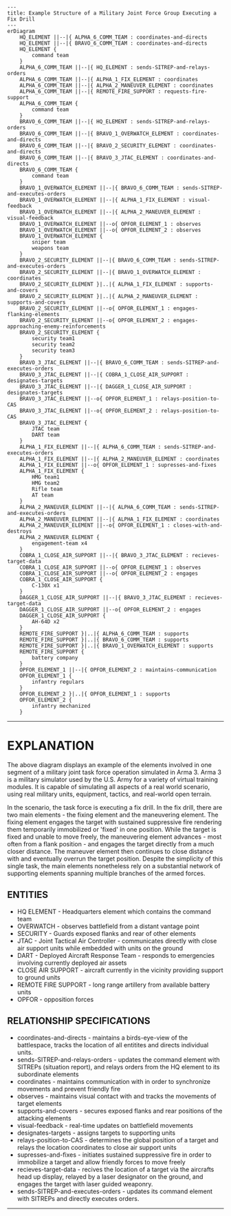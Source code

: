 ```mermaid
---
title: Example Structure of a Military Joint Force Group Executing a Fix Drill
---
erDiagram
    HQ_ELEMENT ||--|{ ALPHA_6_COMM_TEAM : coordinates-and-directs
    HQ_ELEMENT ||--|{ BRAVO_6_COMM_TEAM : coordinates-and-directs
    HQ_ELEMENT {
        command team
    } 
    ALPHA_6_COMM_TEAM ||--|{ HQ_ELEMENT : sends-SITREP-and-relays-orders
    ALPHA_6_COMM_TEAM ||--|{ ALPHA_1_FIX_ELEMENT : coordinates
    ALPHA_6_COMM_TEAM ||--|{ ALPHA_2_MANEUVER_ELEMENT : coordinates
    ALPHA_6_COMM_TEAM ||--|{ REMOTE_FIRE_SUPPORT : requests-fire-support
    ALPHA_6_COMM_TEAM {
        command team
    }    
    BRAVO_6_COMM_TEAM ||--|{ HQ_ELEMENT : sends-SITREP-and-relays-orders
    BRAVO_6_COMM_TEAM ||--|{ BRAVO_1_OVERWATCH_ELEMENT : coordinates-and-directs
    BRAVO_6_COMM_TEAM ||--|{ BRAVO_2_SECURITY_ELEMENT : coordinates-and-directs
    BRAVO_6_COMM_TEAM ||--|{ BRAVO_3_JTAC_ELEMENT : coordinates-and-directs
    BRAVO_6_COMM_TEAM {
        command team
    }   
    BRAVO_1_OVERWATCH_ELEMENT ||--|{ BRAVO_6_COMM_TEAM : sends-SITREP-and-executes-orders
    BRAVO_1_OVERWATCH_ELEMENT ||--|{ ALPHA_1_FIX_ELEMENT : visual-feedback
    BRAVO_1_OVERWATCH_ELEMENT ||--|{ ALPHA_2_MANEUVER_ELEMENT : visual-feedback
    BRAVO_1_OVERWATCH_ELEMENT ||--o{ OPFOR_ELEMENT_1 : observes
    BRAVO_1_OVERWATCH_ELEMENT ||--o{ OPFOR_ELEMENT_2 : observes
    BRAVO_1_OVERWATCH_ELEMENT {
        sniper team
        weapons team
    }
    BRAVO_2_SECURITY_ELEMENT ||--|{ BRAVO_6_COMM_TEAM : sends-SITREP-and-executes-orders
    BRAVO_2_SECURITY_ELEMENT ||--|{ BRAVO_1_OVERWATCH_ELEMENT : coordinates
    BRAVO_2_SECURITY_ELEMENT }|..|{ ALPHA_1_FIX_ELEMENT : supports-and-covers
    BRAVO_2_SECURITY_ELEMENT }|..|{ ALPHA_2_MANEUVER_ELEMENT : supports-and-covers
    BRAVO_2_SECURITY_ELEMENT ||--o{ OPFOR_ELEMENT_1 : engages-flanking-elements
    BRAVO_2_SECURITY_ELEMENT ||--o{ OPFOR_ELEMENT_2 : engages-approaching-enemy-reinforcements 
    BRAVO_2_SECURITY_ELEMENT {
        security team1 
        security team2 
        security team3  
    }
    BRAVO_3_JTAC_ELEMENT ||--|{ BRAVO_6_COMM_TEAM : sends-SITREP-and-executes-orders
    BRAVO_3_JTAC_ELEMENT ||--|{ COBRA_1_CLOSE_AIR_SUPPORT : designates-targets
    BRAVO_3_JTAC_ELEMENT ||--|{ DAGGER_1_CLOSE_AIR_SUPPORT : designates-targets
    BRAVO_3_JTAC_ELEMENT ||--o{ OPFOR_ELEMENT_1 : relays-position-to-CAS
    BRAVO_3_JTAC_ELEMENT ||--o{ OPFOR_ELEMENT_2 : relays-position-to-CAS
    BRAVO_3_JTAC_ELEMENT {
        JTAC team
        DART team
    }    
    ALPHA_1_FIX_ELEMENT ||--|{ ALPHA_6_COMM_TEAM : sends-SITREP-and-executes-orders
    ALPHA_1_FIX_ELEMENT ||--|{ ALPHA_2_MANEUVER_ELEMENT : coordinates  
    ALPHA_1_FIX_ELEMENT ||--o{ OPFOR_ELEMENT_1 : supresses-and-fixes
    ALPHA_1_FIX_ELEMENT {
        HMG team1
        HMG team2
        Rifle team
        AT team
    }
    ALPHA_2_MANEUVER_ELEMENT ||--|{ ALPHA_6_COMM_TEAM : sends-SITREP-and-executes-orders
    ALPHA_2_MANEUVER_ELEMENT ||--|{ ALPHA_1_FIX_ELEMENT : coordinates 
    ALPHA_2_MANEUVER_ELEMENT ||--o{ OPFOR_ELEMENT_1 : closes-with-and-destroys
    ALPHA_2_MANEUVER_ELEMENT {
        engagement-team x4
    }    
    COBRA_1_CLOSE_AIR_SUPPORT ||--|{ BRAVO_3_JTAC_ELEMENT : recieves-target-data
    COBRA_1_CLOSE_AIR_SUPPORT ||--o{ OPFOR_ELEMENT_1 : observes
    COBRA_1_CLOSE_AIR_SUPPORT ||--o{ OPFOR_ELEMENT_2 : engages
    COBRA_1_CLOSE_AIR_SUPPORT {
        C-130X x1
    }
    DAGGER_1_CLOSE_AIR_SUPPORT ||--|{ BRAVO_3_JTAC_ELEMENT : recieves-target-data
    DAGGER_1_CLOSE_AIR_SUPPORT ||--o{ OPFOR_ELEMENT_2 : engages
    DAGGER_1_CLOSE_AIR_SUPPORT {
        AH-64D x2 
    }    
    REMOTE_FIRE_SUPPORT }|..|{ ALPHA_6_COMM_TEAM : supports
    REMOTE_FIRE_SUPPORT }|..|{ BRAVO_6_COMM_TEAM : supports
    REMOTE_FIRE_SUPPORT }|..|{ BRAVO_1_OVERWATCH_ELEMENT : supports
    REMOTE_FIRE_SUPPORT {
        battery company
    }
    OPFOR_ELEMENT_1 ||--|{ OPFOR_ELEMENT_2 : maintains-communication
    OPFOR_ELEMENT_1 {
        infantry regulars
    }
    OPFOR_ELEMENT_2 }|..|{ OPFOR_ELEMENT_1 : supports 
    OPFOR_ELEMENT_2 {
        infantry mechanized
    }    
```

***
# EXPLANATION

The above diagram displays an example of the elements involved in one segment of a military joint task force operation simulated in Arma 3. Arma 3 is a military simulator used by the U.S. Army for a variety of virtual training modules. It is capable of simulating all aspects of a real world scenario, using real military units, equipment, tactics, and real-world open terrain.

In the scenario, the task force is executing a fix drill. In the fix drill, there are two main elements - the fixing element and the maneuvering element. The fixing element engages the target with sustained suppressive fire rendering them temporarily immobilized or 'fixed' in one position. While the target is fixed and unable to move freely, the maneuvering element advances - most often from a flank position - and engages the target directly from a much closer distance. The maneuver element then continues to close distance with and eventually overrun the target position. Despite the simplicity of this single task, the main elements nonetheless rely on a substantial network of supporting elements spanning multiple branches of the armed forces.    

## ENTITIES
- HQ ELEMENT - Headquarters element which contains the command team
- OVERWATCH - observes battlefield from a distant vantage point
- SECURITY - Guards exposed flanks and rear of other elements
- JTAC - Joint Tactical Air Controller - communicates directly with close air support units while embedded with units on the ground
- DART - Deployed Aircraft Response Team - responds to emergencies involving currently deployed air assets
- CLOSE AIR SUPPORT - aircraft currently in the vicinity providing support to ground units
- REMOTE FIRE SUPPORT - long range artillery from available battery units
- OPFOR - opposition forces

## RELATIONSHIP SPECIFICATIONS 
- coordinates-and-directs - maintains a birds-eye-view of the battlespace, tracks the location of all entitites and directs individual units.
- sends-SITREP-and-relays-orders - updates the command element with SITREPs (situation report), and relays orders from the HQ element to its subordinate elements
- coordinates - maintains communication with in order to synchronize movements and prevent friendly fire
- observes - maintains visual contact with and tracks the movements of target elements 
- supports-and-covers - secures exposed flanks and rear positions of the attacking elements 
- visual-feedback - real-time updates on battlefield movements 
- designates-targets - assigns targets to supporting units
- relays-position-to-CAS - determines the global position of a target and relays the location coordinates to close air support units 
- supresses-and-fixes - initiates sustained suppressive fire in order to immobilize a target and allow friendly forces to move freely
- recieves-target-data - recives the location of a target via the aircrafts head up display, relayed by a laser designator on the ground, and engages the target with laser guided weaponry.  
- sends-SITREP-and-executes-orders - updates its command element with SITREPs and directly executes orders. 

***













    
    
